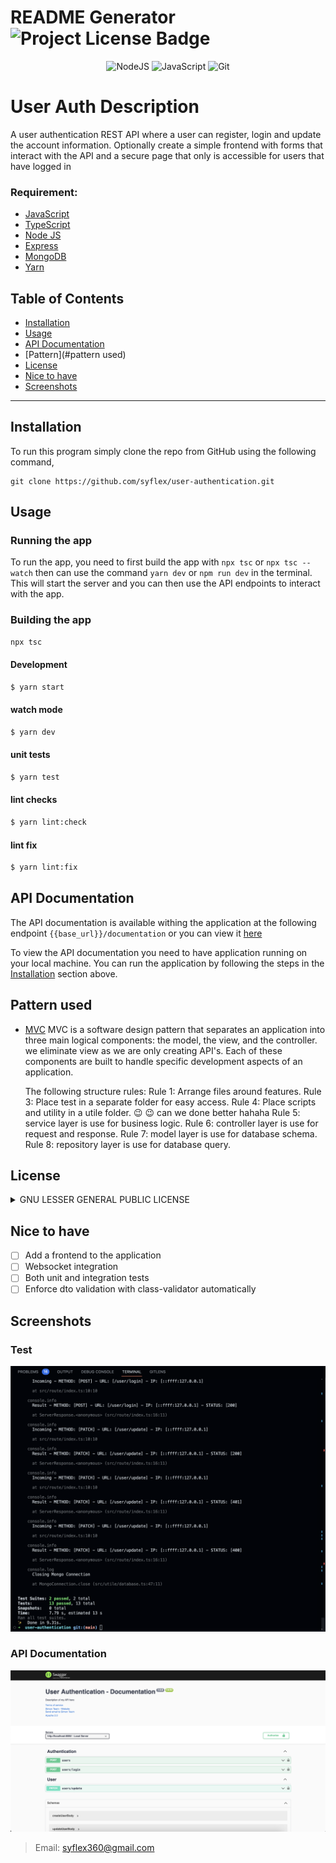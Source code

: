 # README Generator  ![Project License Badge](https://img.shields.io/badge/license-GNU-brightgreen) 
 
 <div align="center">
 
  ![NodeJS](https://img.shields.io/badge/node.js-6DA55F?style=for-the-badge&logo=node.js&logoColor=white) ![JavaScript](https://img.shields.io/badge/javascript-%23323330.svg?style=for-the-badge&logo=javascript&logoColor=%23F7DF1E) ![Git](https://img.shields.io/badge/git-%23F05033.svg?style=for-the-badge&logo=git&logoColor=white)
  
</div>

# User Auth Description
A user authentication REST API where a user can register, login and update the account information. Optionally create a simple frontend with forms that interact with the API and a secure page that only is accessible for users that have logged in


  ### Requirement: 
  
  * [JavaScript](https://www.javascript.com/)
  * [TypeScript](https://www.typescriptlang.org/)
  * [Node JS](https://nodejs.org/en/)
  * [Express](https://expressjs.com/)
  * [MongoDB](https://www.mongodb.com/)
  * [Yarn](https://yarnpkg.com/)


  ## Table of Contents

  * [Installation](#installation)
  * [Usage](#usage)
  * [API Documentation](#api-documentation)
  * [Pattern](#pattern used)
  * [License](#license)
  * [Nice to have](#nice-to-have)
  * [Screenshots](#screenshots)
  
  ***

## Installation

To run this program simply clone the repo from GitHub using the following command, 

```
git clone https://github.com/syflex/user-authentication.git
```


## Usage
### Running the app

To run the app, you need to first build the app with `npx tsc` or `npx tsc --watch` then can use the command `yarn dev` or `npm run dev` in the terminal. This will start the server and you can then use the API endpoints to interact with the app.

### Building the app
```bash
npx tsc
```

#### Development
```bash
$ yarn start
```
#### watch mode
```bash
$ yarn dev
```

#### unit tests
```bash
$ yarn test
```

#### lint checks
```bash
$ yarn lint:check
```

#### lint fix
```bash
$ yarn lint:fix
```

## API Documentation
The API documentation is available withing the application at the following endpoint `{{base_url}}/documentation` or you can view it [here](https://documenter.getpostman.com/view/3671953/2s8YYCtQjk)

To view the API documentation you need to have application running on your local machine. You can run the application by following the steps in the [Installation](#installation) section above.


## Pattern used

* [MVC](https://en.wikipedia.org/wiki/Model%E2%80%93view%E2%80%93controller)
  MVC is a software design pattern that separates an application into three main logical components: the model, the view, and the controller. we eliminate view as we are only creating API's. Each of these components are built to handle specific development aspects of an application.

  The following structure rules:
  Rule 1: Arrange files around features.
  Rule 3: Place test in a separate folder for easy access.
  Rule 4: Place scripts and utility in a utile folder. :wink: :wink: can we done better hahaha
  Rule 5: service layer is use for business logic.
  Rule 6: controller layer is use for request and response.
  Rule 7: model layer is use for database schema.
  Rule 8: repository layer is use for database query.

  
## License
<details>
  
  
  <summary>GNU LESSER GENERAL PUBLIC LICENSE</summary>
  
  > Version 3, 29 June 2007
  > 
  > Copyright (C) 2007 Free Software Foundation, Inc. <https://fsf.org/>
  >
  > __Everyone is permitted to copy and distribute verbatim copies__
  > __of this license document, but changing it is not allowed.__
  > 
  > 
  > This version of the GNU Lesser General Public License incorporates
  > the terms and conditions of version 3 of the GNU General Public
  > License, supplemented by the additional permissions listed below.
  > 
  > 0. Additional Definitions.
  > 
  > Library.
  </details>


## Nice to have
* [ ] Add a frontend to the application
* [ ] Websocket integration
* [ ] Both unit and integration tests
* [ ] Enforce dto validation with class-validator automatically

## Screenshots

### Test
![Tests](./images/tests.png)

### API Documentation
![API Documentation](./images/documentation.png)

  >Email: syflex360@gmail.com 